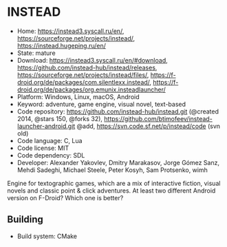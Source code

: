 # INSTEAD

- Home: https://instead3.syscall.ru/en/, https://sourceforge.net/projects/instead/, https://instead.hugeping.ru/en/
- State: mature
- Download: https://instead3.syscall.ru/en/#download, https://github.com/instead-hub/instead/releases, https://sourceforge.net/projects/instead/files/, https://f-droid.org/de/packages/com.silentlexx.instead/, https://f-droid.org/de/packages/org.emunix.insteadlauncher/
- Platform: Windows, Linux, macOS, Android
- Keyword: adventure, game engine, visual novel, text-based
- Code repository: https://github.com/instead-hub/instead.git (@created 2014, @stars 150, @forks 32), https://github.com/btimofeev/instead-launcher-android.git @add, https://svn.code.sf.net/p/instead/code (svn old)
- Code language: C, Lua
- Code license: MIT
- Code dependency: SDL
- Developer: Alexander Yakovlev, Dmitry Marakasov, Jorge Gómez Sanz, Mehdi Sadeghi, Michael Steele, Peter Kosyh, Sam Protsenko, wimh

Engine for textographic games, which are a mix of interactive fiction, visual novels and classic point & click adventures.
At least two different Android version on F-Droid? Which one is better?

## Building

- Build system: CMake

